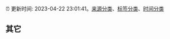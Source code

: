 :alarm_clock: 更新时间: 2023-04-22 23:01:41。[来源分类](../README.md)、[标签分类](../TAGS.md)、[时间分类](../TIMELINE.md)

## 其它



